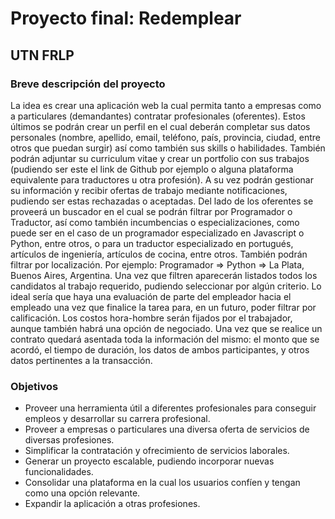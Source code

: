 <h1>Proyecto final: Redemplear</h1>
<h2>UTN FRLP</h2>

<h3>Breve descripción del proyecto</h3>
<p> 
  La idea es crear una aplicación web la cual permita tanto a empresas como a particulares (demandantes) contratar profesionales (oferentes). Estos últimos se podrán crear un perfil en el cual deberán completar sus datos personales (nombre, apellido, email, teléfono, país, provincia, ciudad, entre otros que puedan surgir) así como también sus skills o habilidades. También podrán adjuntar su curriculum vitae y crear un portfolio con sus trabajos (pudiendo ser este el link de Github por ejemplo o alguna plataforma equivalente para traductores u otra profesión). A su vez podrán gestionar su información y recibir ofertas de trabajo mediante notificaciones, pudiendo ser estas rechazadas o aceptadas.
Del lado de los oferentes se proveerá un buscador en el cual se podrán filtrar por Programador o Traductor, así como también incumbencias o especializaciones, como puede ser en el caso de un programador especializado en Javascript o Python, entre otros, o para un traductor especializado en portugués, artículos de ingeniería, artículos de cocina, entre otros. También podrán filtrar por localización. Por ejemplo: Programador => Python => La Plata, Buenos Aires, Argentina. Una vez que filtren aparecerán listados todos los candidatos al trabajo requerido, pudiendo seleccionar por algún criterio. Lo ideal sería que haya una evaluación de parte del empleador hacia el empleado una vez que finalice la tarea para, en un futuro, poder filtrar por calificación. 
Los costos hora-hombre serán fijados por el trabajador, aunque también habrá una opción de negociado.
Una vez que se realice un contrato quedará asentada toda la información del mismo: el monto que se acordó, el tiempo de duración, los datos de ambos participantes, y otros datos pertinentes a la transacción.
</p>
  
<h3>Objetivos</h3>
<ul>
  <li>Proveer una herramienta útil a diferentes profesionales para conseguir empleos y desarrollar su carrera profesional.</li>
  <li>Proveer a empresas o particulares una diversa oferta de servicios de diversas profesiones.</li>
  <li>Simplificar la contratación y ofrecimiento de servicios laborales.</li>
  <li>Generar un proyecto escalable, pudiendo incorporar nuevas funcionalidades.</li>
  <li>Consolidar una plataforma en la cual los usuarios confíen y tengan como una opción relevante.</li>
  <li>Expandir la aplicación a otras profesiones.</li>
</ul>
